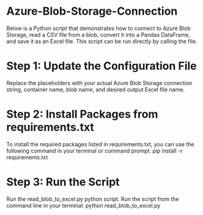# Azure-Blob-Storage-Connection
Below is a Python script that demonstrates how to connect to Azure Blob Storage, read a CSV file from a blob, convert it into a Pandas DataFrame, and save it as an Excel file. This script can be run directly by calling the file.


# Step 1: Update the Configuration File
Replace the placeholders with your actual Azure Blob Storage connection string, container name, blob name, and desired output Excel file name.

# Step 2: Install Packages from requirements.txt
To install the required packages listed in requirements.txt, you can use the following command in your terminal or command prompt:
pip install -r requirements.txt

# Step 3: Run the Script
Run the read_blob_to_excel.py python script. Run the script from the command line in your terminal: python read_blob_to_excel.py

